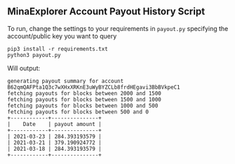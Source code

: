 ## MinaExplorer Account Payout History Script

To run, change the settings to your requirements in `payout.py` specifying the account/public key you want to query

```
pip3 install -r requirements.txt
python3 payout.py
```

Will output:

```
generating payout summary for account  B62qmQAFPta1Q3c7wXHxXRKnE3uWyBYZCLb8frdHEgavi3BbBVkpeC1
fetching payouts for blocks between 2000 and 1500
fetching payouts for blocks between 1500 and 1000
fetching payouts for blocks between 1000 and 500
fetching payouts for blocks between 500 and 0
+------------+---------------+
|    Date    | payout amount |
+------------+---------------+
| 2021-03-23 | 284.393193579 |
| 2021-03-21 | 379.190924772 |
| 2021-03-18 | 284.393193579 |
+------------+---------------+
```


